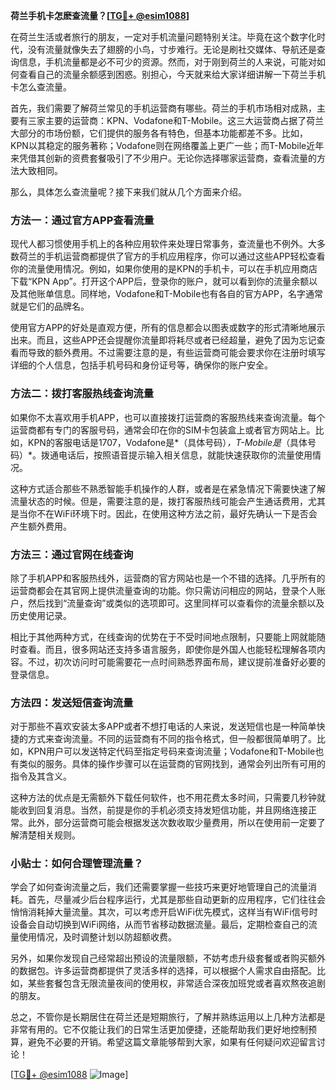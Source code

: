 **荷兰手机卡怎麽查流量？[[TG💪+ @esim1088](https://t.me/s/esim1088)]**

在荷兰生活或者旅行的朋友，一定对手机流量问题特别关注。毕竟在这个数字化时代，没有流量就像失去了翅膀的小鸟，寸步难行。无论是刷社交媒体、导航还是查询信息，手机流量都是必不可少的资源。然而，对于刚到荷兰的人来说，可能对如何查看自己的流量余额感到困惑。别担心，今天就来给大家详细讲解一下荷兰手机卡怎么查流量。

首先，我们需要了解荷兰常见的手机运营商有哪些。荷兰的手机市场相对成熟，主要有三家主要的运营商：KPN、Vodafone和T-Mobile。这三大运营商占据了荷兰大部分的市场份额，它们提供的服务各有特色，但基本功能都差不多。比如，KPN以其稳定的服务著称；Vodafone则在网络覆盖上更广一些；而T-Mobile近年来凭借其创新的资费套餐吸引了不少用户。无论你选择哪家运营商，查看流量的方法大致相同。

那么，具体怎么查流量呢？接下来我们就从几个方面来介绍。

### 方法一：通过官方APP查看流量

现代人都习惯使用手机上的各种应用软件来处理日常事务，查流量也不例外。大多数荷兰的手机运营商都提供了官方的手机应用程序，你可以通过这些APP轻松查看你的流量使用情况。例如，如果你使用的是KPN的手机卡，可以在手机应用商店下载“KPN App”。打开这个APP后，登录你的账户，就可以看到你的流量余额以及其他账单信息。同样地，Vodafone和T-Mobile也有各自的官方APP，名字通常就是它们的品牌名。

使用官方APP的好处是直观方便，所有的信息都会以图表或数字的形式清晰地展示出来。而且，这些APP还会提醒你流量即将耗尽或者已经超量，避免了因为忘记查看而导致的额外费用。不过需要注意的是，有些运营商可能会要求你在注册时填写详细的个人信息，包括手机号码和身份证号等，确保你的账户安全。

### 方法二：拨打客服热线查询流量

如果你不太喜欢用手机APP，也可以直接拨打运营商的客服热线来查询流量。每个运营商都有专门的客服号码，通常会印在你的SIM卡包装盒上或者官方网站上。比如，KPN的客服电话是1707，Vodafone是*（具体号码）*，T-Mobile是*（具体号码）*。拨通电话后，按照语音提示输入相关信息，就能快速获取你的流量使用情况。

这种方式适合那些不熟悉智能手机操作的人群，或者是在紧急情况下需要快速了解流量状态的时候。但是，需要注意的是，拨打客服热线可能会产生通话费用，尤其是当你不在WiFi环境下时。因此，在使用这种方法之前，最好先确认一下是否会产生额外费用。

### 方法三：通过官网在线查询

除了手机APP和客服热线外，运营商的官方网站也是一个不错的选择。几乎所有的运营商都会在其官网上提供流量查询的功能。你只需访问相应的网站，登录个人账户，然后找到“流量查询”或类似的选项即可。这里同样可以查看你的流量余额以及历史使用记录。

相比于其他两种方式，在线查询的优势在于不受时间地点限制，只要能上网就能随时查看。而且，很多网站还支持多语言服务，即使你是外国人也能轻松理解各项内容。不过，初次访问时可能需要花一点时间熟悉界面布局，建议提前准备好必要的登录信息。

### 方法四：发送短信查询流量

对于那些不喜欢安装太多APP或者不想打电话的人来说，发送短信也是一种简单快捷的方式来查询流量。不同的运营商有不同的指令格式，但一般都很简单明了。比如，KPN用户可以发送特定代码至指定号码来查询流量；Vodafone和T-Mobile也有类似的服务。具体的操作步骤可以在运营商的官网找到，通常会列出所有可用的指令及其含义。

这种方法的优点是无需额外下载任何软件，也不用花费太多时间，只需要几秒钟就能收到回复消息。当然，前提是你的手机必须支持发短信功能，并且网络连接正常。此外，部分运营商可能会根据发送次数收取少量费用，所以在使用前一定要了解清楚相关规则。

### 小贴士：如何合理管理流量？

学会了如何查询流量之后，我们还需要掌握一些技巧来更好地管理自己的流量消耗。首先，尽量减少后台程序运行，尤其是那些自动更新的应用程序，它们往往会悄悄消耗掉大量流量。其次，可以考虑开启WiFi优先模式，这样当有WiFi信号时设备会自动切换到WiFi网络，从而节省移动数据流量。最后，定期检查自己的流量使用情况，及时调整计划以防超额收费。

另外，如果你发现自己经常超出预设的流量限额，不妨考虑升级套餐或者购买额外的数据包。许多运营商都提供了灵活多样的选择，可以根据个人需求自由搭配。比如，某些套餐包含无限流量夜间的使用权，非常适合深夜加班党或者喜欢熬夜追剧的朋友。

总之，不管你是长期居住在荷兰还是短期旅行，了解并熟练运用以上几种方法都是非常有用的。它不仅能让我们的日常生活更加便捷，还能帮助我们更好地控制预算，避免不必要的开销。希望这篇文章能够帮到大家，如果有任何疑问欢迎留言讨论！

[[TG💪+ @esim1088](https://t.me/s/esim1088) ![Image](https://i.postimg.cc/4NQfJmqS/Snipaste-2025-05-13-00-14-12.png)]